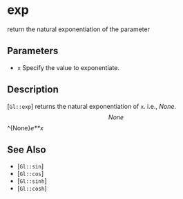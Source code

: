 # exp
return the natural exponentiation of the parameter

## Parameters
- `x`
  Specify the value to exponentiate.

## Description
[`Gl::exp`] returns the natural exponentiation of `x`. i.e., $None$.
  $$ None $$ ^{None}*e**x*

## See Also
- [`Gl::sin`]
- [`Gl::cos`]
- [`Gl::sinh`]
- [`Gl::cosh`]
